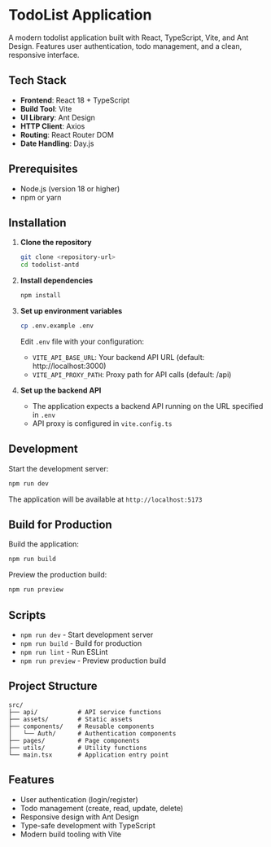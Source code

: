 # TodoList Application

A modern todolist application built with React, TypeScript, Vite, and Ant Design. Features user authentication, todo management, and a clean, responsive interface.

## Tech Stack

- **Frontend**: React 18 + TypeScript
- **Build Tool**: Vite
- **UI Library**: Ant Design
- **HTTP Client**: Axios
- **Routing**: React Router DOM
- **Date Handling**: Day.js

## Prerequisites

- Node.js (version 18 or higher)
- npm or yarn

## Installation

1. **Clone the repository**
   ```bash
   git clone <repository-url>
   cd todolist-antd
   ```

2. **Install dependencies**
   ```bash
   npm install
   ```

3. **Set up environment variables**
   ```bash
   cp .env.example .env
   ```
   Edit `.env` file with your configuration:
   - `VITE_API_BASE_URL`: Your backend API URL (default: http://localhost:3000)
   - `VITE_API_PROXY_PATH`: Proxy path for API calls (default: /api)

4. **Set up the backend API**
   - The application expects a backend API running on the URL specified in `.env`
   - API proxy is configured in `vite.config.ts`

## Development

Start the development server:
```bash
npm run dev
```

The application will be available at `http://localhost:5173`

## Build for Production

Build the application:
```bash
npm run build
```

Preview the production build:
```bash
npm run preview
```

## Scripts

- `npm run dev` - Start development server
- `npm run build` - Build for production
- `npm run lint` - Run ESLint
- `npm run preview` - Preview production build

## Project Structure

```
src/
├── api/           # API service functions
├── assets/        # Static assets
├── components/    # Reusable components
│   └── Auth/      # Authentication components
├── pages/         # Page components
├── utils/         # Utility functions
└── main.tsx       # Application entry point
```

## Features

- User authentication (login/register)
- Todo management (create, read, update, delete)
- Responsive design with Ant Design
- Type-safe development with TypeScript
- Modern build tooling with Vite
